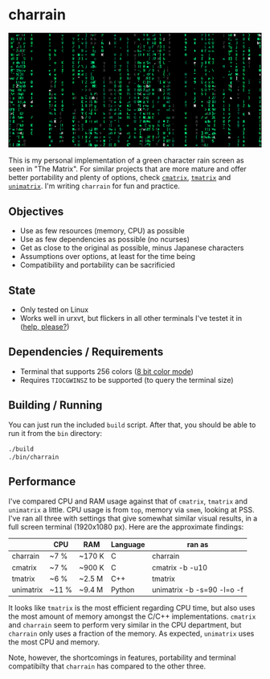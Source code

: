 # charrain

![charrain](example2.png)

This is my personal implementation of a green character rain screen as seen in "The Matrix". For similar projects that are more mature and offer better portability and plenty of options, check [`cmatrix`](https://github.com/abishekvashok/cmatrix), [`tmatrix`](https://github.com/M4444/TMatrix) and [`unimatrix`](https://github.com/will8211/unimatrix). I'm writing `charrain` for fun and practice.

## Objectives

- Use as few resources (memory, CPU) as possible
- Use as few dependencies as possible (no ncurses)
- Get as close to the original as possible, minus Japanese characters
- Assumptions over options, at least for the time being
- Compatibility and portability can be sacrificied

## State

- Only tested on Linux
- Works well in urxvt, but flickers in all other terminals I've testet it in ([help, please?](https://github.com/domsson/charrain/issues/1))

## Dependencies / Requirements

- Terminal that supports 256 colors ([8 bit color mode](https://en.wikipedia.org/wiki/ANSI_escape_code#8-bit))
- Requires `TIOCGWINSZ` to be supported (to query the terminal size)

## Building / Running

You can just run the included `build` script. After that, you should be able to run it from the `bin` directory:

    ./build
    ./bin/charrain

## Performance

I've compared CPU and RAM usage against that of `cmatrix`, `tmatrix` and `unimatrix` a little. CPU usage is from `top`, memory via `smem`, looking at PSS. I've ran all three with settings that give somewhat similar visual results, in a full screen terminal (1920x1080 px). Here are the approximate findings:

|           | CPU   | RAM    | Language | ran as                     |
|-----------|-------|--------|----------|----------------------------|
|  charrain |  ~7 % | ~170 K | C        | charrain                   |
|   cmatrix |  ~7 % | ~900 K | C        | cmatrix -b -u10            |
|   tmatrix |  ~6 % | ~2.5 M | C++      | tmatrix                    |
| unimatrix | ~11 % | ~9.4 M | Python   | unimatrix -b -s=90 -l=o -f |

It looks like `tmatrix` is the most efficient regarding CPU time, but also uses the most amount of memory amongst the C/C++ implementations. `cmatrix` and `charrain` seem to perform very similar in the CPU department, but `charrain` only uses a fraction of the memory. As expected, `unimatrix` uses the most CPU and memory.

Note, however, the shortcomings in features, portability and terminal compatibilty that `charrain` has compared to the other three.

